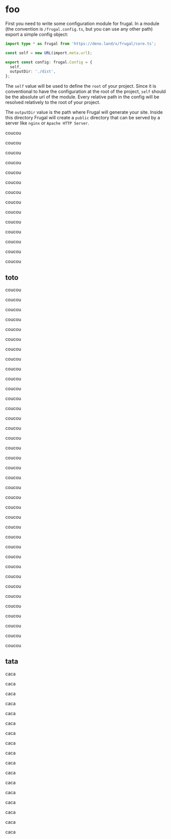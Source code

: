 # foo

First you need to write some configuration module for frugal. In a module (the convention is `/frugal.config.ts`, but you can use any other path) export a simple config object:

```ts lines=[3-5,7] filename=foo/bar.ts
import type * as frugal from 'https://deno.land/x/frugal/core.ts';

const self = new URL(import.meta.url);

export const config: frugal.Config = {
  self,
  outputDir: './dist',
};
```

The `self` value will be used to define the `root` of your project. Since it is conventional to have the configuration at the root of the project, `self` should be the absolute url of the module. Every relative path in the config will be resolved relatively to the root of your project.

The `outputDir` value is the path where Frugal will generate your site. Inside this directory Frugal will create a `public` directory that can be served by a server like `nginx` or `Apache HTTP Server`.

coucou

coucou

coucou

coucou

coucou

coucou

coucou

coucou

coucou

coucou

coucou

coucou

coucou

coucou

## toto

coucou

coucou

coucou

coucou

coucou

coucou

coucou

coucou

coucou

coucou

coucou

coucou

coucou

coucou

coucou

coucou

coucou

coucou

coucou

coucou

coucou

coucou

coucou

coucou

coucou

coucou

coucou

coucou

coucou

coucou

coucou

coucou

coucou

coucou

coucou

coucou

coucou

## tata

caca

caca

caca

caca

caca

caca

caca

caca

caca

caca

caca

caca

caca

caca

caca

caca

caca
